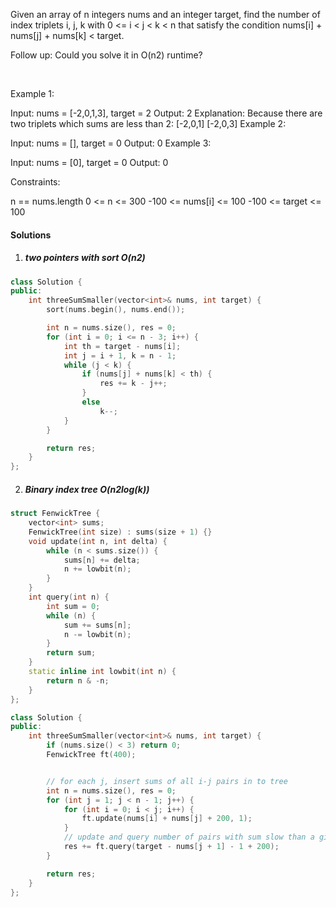 Given an array of n integers nums and an integer target, find the number of index triplets i, j, k with 0 <= i < j < k < n that satisfy the condition nums[i] + nums[j] + nums[k] < target.

Follow up: Could you solve it in O(n2) runtime?

 

Example 1:

Input: nums = [-2,0,1,3], target = 2
Output: 2
Explanation: Because there are two triplets which sums are less than 2:
[-2,0,1]
[-2,0,3]
Example 2:

Input: nums = [], target = 0
Output: 0
Example 3:

Input: nums = [0], target = 0
Output: 0
 

Constraints:

n == nums.length
0 <= n <= 300
-100 <= nums[i] <= 100
-100 <= target <= 100


#### Solutions


1. ##### two pointers with sort O(n2)

```c++
class Solution {
public:
    int threeSumSmaller(vector<int>& nums, int target) {
        sort(nums.begin(), nums.end());

        int n = nums.size(), res = 0;
        for (int i = 0; i <= n - 3; i++) {
            int th = target - nums[i];
            int j = i + 1, k = n - 1;
            while (j < k) {
                if (nums[j] + nums[k] < th) {
                    res += k - j++;
                }
                else
                    k--;
            }
        }

        return res;
    }
};
```

2. ##### Binary index tree O(n2log(k))

```c++
struct FenwickTree {
    vector<int> sums;
    FenwickTree(int size) : sums(size + 1) {}
    void update(int n, int delta) {
        while (n < sums.size()) {
            sums[n] += delta;
            n += lowbit(n);
        }
    }
    int query(int n) {
        int sum = 0;
        while (n) {
            sum += sums[n];
            n -= lowbit(n);
        }
        return sum;
    }
    static inline int lowbit(int n) {
        return n & -n;
    }
};

class Solution {
public:
    int threeSumSmaller(vector<int>& nums, int target) {
        if (nums.size() < 3) return 0;
        FenwickTree ft(400);


        // for each j, insert sums of all i-j pairs in to tree
        int n = nums.size(), res = 0;
        for (int j = 1; j < n - 1; j++) {
            for (int i = 0; i < j; i++) {
                ft.update(nums[i] + nums[j] + 200, 1);
            }
            // update and query number of pairs with sum slow than a given number hash cost of log(400)
            res += ft.query(target - nums[j + 1] - 1 + 200);
        }

        return res;
    }
};
```